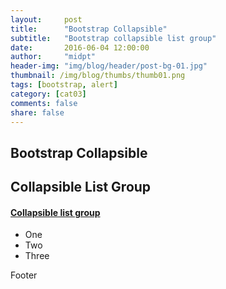 ```yaml
---
layout:     post
title:      "Bootstrap Collapsible"
subtitle:   "Bootstrap collapsible list group"
date:       2016-06-04 12:00:00
author:     "midpt"
header-img: "img/blog/header/post-bg-01.jpg"
thumbnail: /img/blog/thumbs/thumb01.png
tags: [bootstrap, alert]
category: [cat03]
comments: false
share: false
---
```




   
## Bootstrap Collapsible

<div class="container">
  <h2>Collapsible List Group</h2>
  <div class="panel-group">
    <div class="panel panel-default">
      <div class="panel-heading">
        <h4 class="panel-title">
          <a data-toggle="collapse" href="#collapse1">Collapsible list group</a>
        </h4>
      </div>
      <div id="collapse1" class="panel-collapse collapse">
        <ul class="list-group">
          <li class="list-group-item">One</li>
          <li class="list-group-item">Two</li>
          <li class="list-group-item">Three</li>
        </ul>
        <div class="panel-footer">Footer</div>
      </div>
    </div>
  </div>
</div>
